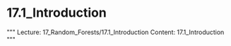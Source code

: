# 17.1_Introduction
"""
Lecture: 17_Random_Forests/17.1_Introduction
Content: 17.1_Introduction
"""
